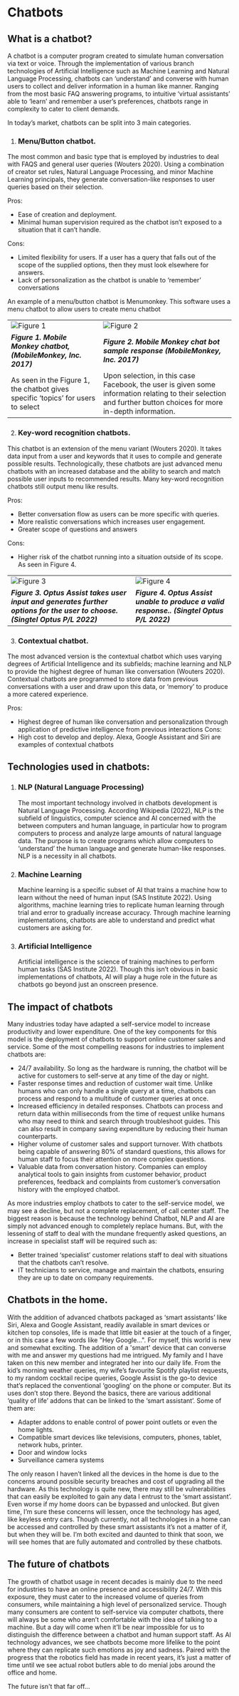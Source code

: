 # Chatbots

## What is a chatbot?

A chatbot is a computer program created to simulate human conversation via text or voice. Through the implementation of various branch technologies of Artificial Intelligence such as Machine Learning and Natural Language Processing, chatbots can ‘understand’ and converse with human users to collect and deliver information in a human like manner. Ranging from the most basic FAQ answering programs, to intuitive ‘virtual assistants’ able to ‘learn’ and remember a user’s preferences, chatbots range in complexity to cater to client
demands.

In today’s market, chatbots can be split into 3 main categories.

1. ### Menu/Button chatbot.
The most common and basic type that is employed by industries to deal with FAQS and general user queries (Wouters 2020). Using a combination of creator set rules, Natural Language Processing, and minor Machine Learning principals, they generate conversation-like responses to user queries based on their selection. 

Pros:
* Ease of creation and deployment. 
* Minimal human supervision required as the chatbot isn’t exposed to a situation that it can’t handle.

Cons:
* Limited flexibility for users. If a user has a query that falls out of the scope of the supplied options, then they must look elsewhere for answers.
* Lack of personalization as the chatbot is unable to ‘remember’ conversations 

An example of a menu/button chatbot is Menumonkey. This software uses a menu chatbot to allow users to create menu chatbot

|                                                                                  |                                                                                                                                                                 |
| -------------------------------------------------------------------------------- | --------------------------------------------------------------------------------------------------------------------------------------------------------------- |
| ![Figure 1](/assets/res/img/technologies/chatbots/menumonkey.png)                | ![Figure 2](/assets/res/img/technologies/chatbots/menumonkey-topics.png)                                                                                        |
| ***Figure 1. Mobile Monkey chatbot, (MobileMonkey, Inc. 2017)***                 | ***Figure 2. Mobile Monkey chat bot sample response (MobileMonkey, Inc. 2017)***                                                                                |
| As seen in the Figure 1, the chatbot gives specific ‘topics’ for users to select | Upon selection, in this case Facebook, the user is given some information relating to their selection and further button choices for more in-depth information. |

2. ### Key-word recognition chatbots.
This chatbot is an extension of the menu variant (Wouters 2020). It takes data input from a user and  keywords that it uses to compile and generate possible results. Technologically, these chatbots are just advanced menu chatbots with an increased database and the ability to search and match possible user inputs to recommended results. Many key-word recognition chatbots still output menu like results. 

Pros:
* Better conversation flow as users can be more specific with queries.
* More realistic conversations which increases user engagement. 
* Greater scope of questions and answers 

Cons:
* Higher risk of the chatbot running into a situation outside of its scope. As seen in Figure 4.

|                                                                                                                              |                                                                                            |
| ---------------------------------------------------------------------------------------------------------------------------- | ------------------------------------------------------------------------------------------ |
| ![Figure 3](/assets/res/img/technologies/chatbots/keywords.png)                                                              | ![Figure 4](/assets/res/img/technologies/chatbots/optus-2.png)                             |
| ***Figure 3. Optus Assist takes user input and generates further options for the user to choose. (Singtel Optus P/L 2022)*** | ***Figure 4. Optus Assist unable to produce a valid response.. (Singtel Optus P/L 2022)*** |

3. ### Contextual chatbot.
The most advanced version is the contextual chatbot which uses varying degrees of Artificial Intelligence and its subfields; machine learning and NLP to provide the highest degree of human like conversation (Wouters 2020). Contextual chatbots are programmed to store data from previous conversations with a user and draw upon this data, or ‘memory’ to produce a more catered experience. 

Pros:
* Highest degree of human like conversation and personalization through application
of predictive intelligence from previous interactions
Cons:
* High cost to develop and deploy. Alexa, Google Assistant and Siri are examples of contextual chatbots

## Technologies used in chatbots:

1. ### NLP (Natural Language Processing)
    The most important technology involved in chatbots development is Natural Language Processing. According  Wikipedia (2022), NLP is the subfield of linguistics, computer science and AI concerned with the  between computers and human language, in particular how to program computers to process and analyze large amounts of natural language data. The purpose is to create programs which allow computers to ‘understand’ the human language and generate human-like responses. NLP is a necessity in all chatbots.

2. ### Machine Learning
    Machine learning is a specific subset of AI that trains a machine how to learn without the need of human input (SAS Institute 2022). Using algorithms, machine learning tries to replicate human learning through trial and error to gradually increase accuracy. Through machine learning implementations, chatbots are able to understand and predict what customers are asking for.

3. ### Artificial Intelligence
    Artificial intelligence is the science of training machines to perform human tasks (SAS Institute 2022). Though this isn’t obvious in basic implementations of chatbots, AI will play a huge role in the future as chatbots go beyond just an onscreen presence.

## The impact of chatbots
Many industries today have adapted a self-service model to increase productivity and lower expenditure. One of the key components for this model is the deployment of chatbots to support online customer sales and service. Some of the most compelling reasons for industries to implement chatbots are:
* 24/7 availability. So long as the hardware is running, the chatbot will be active for customers to self-serve at any time of the day or night.
* Faster response times and reduction of customer wait time. Unlike humans who can only handle a single query at a time, chatbots can process and respond to a multitude of customer queries at once. 
* Increased efficiency in detailed responses. Chatbots can process and return data within milliseconds from the time of request unlike humans who may need to think and search through troubleshoot guides. This can also result in company saving expenditure by reducing their human counterparts.
* Higher volume of customer sales and support turnover. With chatbots being capable of answering 80% of standard questions, this allows for human staff to focus their attention on more complex questions.
* Valuable data from conversation history. Companies can employ analytical tools to gain
insights from customer behavior, product preferences, feedback and complaints from
customer’s conversation history with the employed chatbot. 

As more industries employ chatbots to cater to the self-service model, we may see a decline, but not a complete replacement, of call center staff. The biggest reason is because the technology behind Chatbot, NLP and AI are simply not advanced enough to completely replace humans. But, with the lessening of staff to deal with the mundane frequently asked questions, an increase in specialist staff will be required such as:
* Better trained ‘specialist’ customer relations staff to deal with situations that the
chatbots can’t resolve.
* IT technicians to service, manage and maintain the chatbots, ensuring they are up to
date on company requirements.

## Chatbots in the home.
With the addition of advanced chatbots packaged as ‘smart assistants’ like Siri, Alexa and Google Assistant, readily available in smart devices or kitchen top consoles, life is made that little bit easier at the touch of a finger, or in this case a few words like "Hey Google…". For myself, this world is new and somewhat exciting. The addition of a 'smart' device that can converse with me and answer my questions had me intrigued. My family and I have taken on this new member and integrated her into our daily life. From the kid’s morning weather queries, my wife’s favourite Spotify playlist requests, to my random cocktail recipe queries, Google Assist is the go-to device that’s replaced the conventional ‘googling’ on the phone or computer. But its uses don’t stop there. Beyond the basics, there are various additional ‘quality of life’ addons that can be linked to the ‘smart assistant’. Some of them are:
* Adapter addons to enable control of power point outlets or even the home lights.
* Compatible smart devices like televisions, computers, phones, tablet, network hubs, printer.
* Door and window locks
* Surveillance camera systems

The only reason I haven’t linked all the devices in the home is due to the concerns around possible security breaches and cost of upgrading all the hardware. As this technology is quite new, there may still be vulnerabilities that can easily be exploited to gain any data I entrust to the ‘smart assistant’. Even worse if my home doors can be bypassed and unlocked. But given time, I’m sure these concerns will lessen, once the technology has aged, like keyless entry cars. Though currently, not all technologies in a home can be accessed and controlled by these smart assistants it’s not a matter of if, but when they will be. I’m both excited and daunted to think that soon, we will see homes that are fully automated and controlled by these chatbots.

## The future of chatbots
The growth of chatbot usage in recent decades is mainly due to the need for industries to have an online presence and accessibility 24/7. With this exposure, they must cater to the increased volume of queries from consumers, while maintaining a high level of personalized service. Though many consumers are content to self-service via computer chatbots, there will always be some who aren’t comfortable with the idea of talking to a machine. But a day will come when it’ll be near impossible for us to distinguish the difference between a chatbot and human support staff. As AI technology advances, we see chatbots become more lifelike to the point where they can replicate such emotions as joy and sadness. Paired with the progress that the robotics field has made in recent years, it’s just a matter of time until we see actual robot butlers able to do menial jobs around the office and home.

The future isn't that far off...